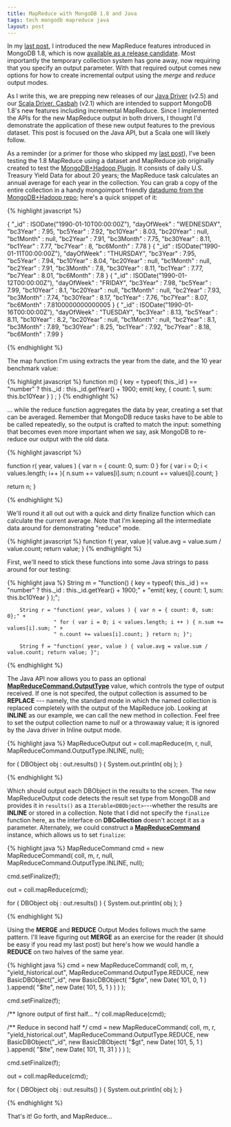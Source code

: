 ```yaml
---
title: MapReduce with MongoDB 1.8 and Java
tags: tech mongodb mapreduce java
layout: post
---
```

In my [last post](http://blog.evilmonkeylabs.com/2011/01/27/MongoDB-1_8-MapReduce/), I introduced the 
new MapReduce features introduced in MongoDB 1.8, which is now [available as a release candidate](http://www.mongodb.org/display/DOCS/1.8+Release+Notes).  Most importantly the temporary collection system has gone away, now requiring that you specify an output parameter.  With that required output comes new options for how to create incremental output using the *merge* and *reduce* output modes.

As I write this, we are prepping new releases of our [Java Driver](http://www.mongodb.org/display/DOCS/Java+Language+Center) (v2.5) and our [Scala Driver, Casbah](http://api.mongodb.org/scala/casbah) (v2.1) which are intended to support MongoDB 1.8's new features including incremental MapReduce.  Since I implemented the APIs for the new MapReduce output in both drivers, I thought I'd demonstrate the application of these new output features to the previous dataset.  This post is focused on the Java API, but a Scala one will likely follow.


As a reminder (or a primer for those who skipped my [last post](http://blog.evilmonkeylabs.com/2011/01/27/MongoDB-1_8-MapReduce/)), I've been testing the 1.8 MapReduce using a dataset and MapReduce job originally created to test the [MongoDB+Hadoop Plugin](http://github.com/mongodb/mongo-hadoop).  It consists of daily U.S. Treasury Yield Data for about 20 years; the MapReduce task calculates an annual average for each year in the collection.  You can grab a copy of the entire collection in a handy mongoimport friendly [datadump from the MongoDB+Hadoop repo](https://github.com/mongodb/mongo-hadoop/raw/master/examples/treasury_yield/resources/yield_historical_in.json); here's a quick snippet of it:
 
{% highlight javascript %}

{ "_id" : ISODate("1990-01-10T00:00:00Z"), "dayOfWeek" : "WEDNESDAY", "bc3Year" : 7.95, "bc5Year" : 7.92, "bc10Year" : 8.03, "bc20Year" : null, "bc1Month" : null, "bc2Year" : 7.91, "bc3Month" : 7.75, "bc30Year" : 8.11, "bc1Year" : 7.77, "bc7Year" : 8, "bc6Month" : 7.78 }
{ "_id" : ISODate("1990-01-11T00:00:00Z"), "dayOfWeek" : "THURSDAY", "bc3Year" : 7.95, "bc5Year" : 7.94, "bc10Year" : 8.04, "bc20Year" : null, "bc1Month" : null, "bc2Year" : 7.91, "bc3Month" : 7.8, "bc30Year" : 8.11, "bc1Year" : 7.77, "bc7Year" : 8.01, "bc6Month" : 7.8 }
{ "_id" : ISODate("1990-01-12T00:00:00Z"), "dayOfWeek" : "FRIDAY", "bc3Year" : 7.98, "bc5Year" : 7.99, "bc10Year" : 8.1, "bc20Year" : null, "bc1Month" : null, "bc2Year" : 7.93, "bc3Month" : 7.74, "bc30Year" : 8.17, "bc1Year" : 7.76, "bc7Year" : 8.07, "bc6Month" : 7.8100000000000005 }
{ "_id" : ISODate("1990-01-16T00:00:00Z"), "dayOfWeek" : "TUESDAY", "bc3Year" : 8.13, "bc5Year" : 8.11, "bc10Year" : 8.2, "bc20Year" : null, "bc1Month" : null, "bc2Year" : 8.1, "bc3Month" : 7.89, "bc30Year" : 8.25, "bc1Year" : 7.92, "bc7Year" : 8.18, "bc6Month" : 7.99 }

{% endhighlight %}
        
<!--more-->

The map function I'm using extracts the year from the date, and the 10 year benchmark value:

{% highlight javascript %}
function m() { 
    key = typeof( this._id ) == "number" ? this._id : this._id.getYear() + 1900; 
    emit( key, { count: 1, sum: this.bc10Year } ) ;
}
{% endhighlight %} 

... while the reduce function aggregates the data by year, creating a set that can be averaged.  Remember that MongoDB reduce tasks have to be able to be called repeatedly, so the output is crafted to match the input: something that becomes even more important when we say, ask MongoDB to re-reduce our output with the old data.

{% highlight javascript %}

function r( year, values ) { 
  var n = { count: 0, sum: 0 } 
  for ( var i = 0; i < values.length; i++ ){ 
      n.sum += values[i].sum; 
      n.count += values[i].count; 
  } 
   
  return n; 
} 

{% endhighlight %}

We'll round it all out out with a quick and dirty finalize function which can calculate the current average.  Note that I'm keeping all the intermediate data around for demonstrating "reduce" mode.

{% highlight javascript %}
function f( year, value ){
  value.avg = value.sum / value.count;
  return value;
}
{% endhighlight %}

First, we'll need to stick these functions into some Java strings to pass around for our testing:

{% highlight java %}
        String m = "function() { key = typeof( this._id ) == \"number\" ? this._id : this._id.getYear() + 1900;" +
                   "emit( key, { count: 1, sum: this.bc10Year } );";

        String r = "function( year, values ) { var n = { count: 0, sum: 0};" +
                   " for ( var i = 0; i < values.length; i ++ ) { n.sum += values[i].sum; " + 
                   " n.count += values[i].count; } return n; }";

        String f = "function( year, value ) { value.avg = value.sum / value.count; return value; }";

{% endhighlight %}


The Java API now allows you to pass an optional **[MapReduceCommand.OutputType](http://api.mongodb.org/java/2.5-pre-/com/mongodb/MapReduceCommand.OutputType.html)** value, which controls the type of output received.  If one is not specifed, the output collection is assumed to be **REPLACE** --- namely, the standard mode in which the named collection is replaced completely with the output of the MapReduce job.  Looking at **INLINE** as our example, we can call the new method in collection.  Feel free to set the output collection name to *null* or a throwaway value; it is ignored by the Java driver in Inline output mode.

{% highlight java %}
MapReduceOutput out = coll.mapReduce(m, r, null, MapReduceCommand.OutputType.INLINE, null);

for ( DBObject obj : out.results() ) {
    System.out.println( obj );
}

{% endhighlight %} 

Which should output each DBObject in the results to the screen.  The new MapReduceOutput code detects the result set type from MongoDB and provides it in `results()` as a `Iterable<DBObject>`---whether the results are **INLINE** or stored in a collection.  Note that I did not specify the `finalize` function here, as the interface on **DBCollection** doesn't accept it as a parameter.  Alternately, we could construct a **[MapReduceCommand](http://api.mongodb.org/java/2.5-pre-/com/mongodb/MapReduceCommand.html)** instance, which allows us to set `finalize`:

{% highlight java %}
MapReduceCommand cmd = new MapReduceCommand( coll, m, r, null, 
                                             MapReduceCommand.OutputType.INLINE, null);

cmd.setFinalize(f);

out = coll.mapReduce(cmd);

for ( DBObject obj : out.results() ) {
    System.out.println( obj );
}

{% endhighlight %}

Using the **MERGE** and **REDUCE** Output Modes follows much the same pattern.  I'll leave figuring out **MERGE** as an exercise for the reader (it should be easy if you read my last post) but here's how we would handle a **REDUCE** on two halves of the same year.  

{% highlight java %}
cmd = new MapReduceCommand( coll, m, r, "yield_historical.out", 
                            MapReduceCommand.OutputType.REDUCE, 
                            new BasicDBObject("_id", new BasicDBObject(
                                                        "$gte", new Date( 101, 0, 1 )
                                                     ).append(
                                                        "$lte", new Date( 101, 5, 1 )
                                                     )
                                            )
                           );

cmd.setFinalize(f);

/** Ignore output of first half... */
coll.mapReduce(cmd);

/** Reduce in second half */
cmd = new MapReduceCommand( coll, m, r, "yield_historical.out", 
                            MapReduceCommand.OutputType.REDUCE, 
                            new BasicDBObject("_id", new BasicDBObject(
                                                        "$gt", new Date( 101, 5, 1 )
                                                     ).append(
                                                        "$lte", new Date( 101, 11, 31 )
                                                     )
                                             )
                           );

cmd.setFinalize(f);

out = coll.mapReduce(cmd);

for ( DBObject obj : out.results() ) {
    System.out.println( obj );
}

{% endhighlight %}


That's it! Go forth, and MapReduce...
